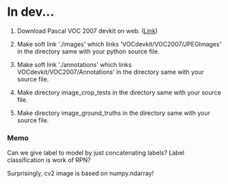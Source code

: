 # In dev...

1. Download Pascal VOC 2007 devkit on web. ([Link](https://pjreddie.com/projects/pascal-voc-dataset-mirror/))

2. Make soft link './images' which links 'VOCdevkit/VOC2007/JPEGImages' in the directory same with your python source file.

3. Make soft link './annotations' which links VOCdevkit/VOC2007/Annotations' in the directory same with your source file.

4. Make directory image_crop_tests in the directory same with your source file.

5. Make directory image_ground_truths in the directory same with your source file.

### Memo

Can we give label to model by just concatenating labels? Label classification is work of RPN?

Surprisingly, cv2 image is based on numpy.ndarray!
